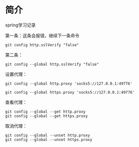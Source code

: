 # 简介

spring学习记录

第一条：这条会报错，继续下一条命令

```shell
git config http.sslVerify "false"
```

第二条：

```shell
git config --global http.sslVerify "false"
```

设置代理：

```
git config --global http.proxy 'socks5://127.0.0.1:49776' 
```

```
git config --global https.proxy 'socks5://127.0.0.1:49776'
```





查看代理：

```
git config --global --get http.proxy
git config --global --get https.proxy
```

取消代理：

```
git config --global --unset http.proxy
git config --global --unset https.proxy
```